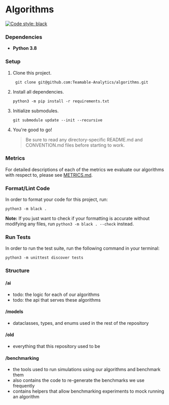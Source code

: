 # Algorithms

[![Code style: black](https://img.shields.io/badge/code%20style-black-000000.svg)](https://github.com/psf/black)

### Dependencies

- **Python 3.8**

### Setup

1. Clone this project.
   ```
    git clone git@github.com:Teamable-Analytics/algorithms.git
   ```
2. Install all dependencies.
   ```
   python3 -m pip install -r requirements.txt
   ```
3. Initialize submodules.
   ```
   git submodule update --init --recursive
   ```
4. You're good to go!
   > Be sure to read any directory-specific README.md and CONVENTION.md files before starting to work.

### Metrics

For detailed descriptions of each of the metrics we evaluate our algorithms with respect to, please
see [METRICS.md](./METRICS.md).

### Format/Lint Code

In order to format your code for this project, run:

```
python3 -m black .
```

**Note:** If you just want to check if your formatting is accurate without modifying any files,
run `python3 -m black . --check` instead.

### Run Tests

In order to run the test suite, run the following command in your terminal:

```
python3 -m unittest discover tests
```

### Structure

#### /ai

- todo: the logic for each of our algorithms
- todo: the api that serves these algorithms

#### /models

- dataclasses, types, and enums used in the rest of the repository

#### /old

- everything that this repository used to be

#### /benchmarking

- the tools used to run simulations using our algorithms and benchmark them
- also contains the code to re-generate the benchmarks we use frequently
- contains helpers that allow benchmarking experiments to mock running an algorithm

